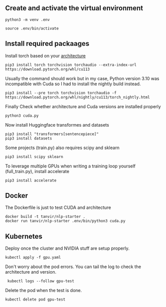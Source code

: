 ## Create and activate the virtual environment

```
python3 -m venv .env

source .env/bin/activate
```

## Install required packaages

Install torch based on your [architecture](https://pytorch.org/get-started/locally/)

```
pip3 install torch torchvision torchaudio --extra-index-url https://download.pytorch.org/whl/cu113
```

Usually the command should work but in my case, Python version 3.10 was incompatible with Cuda so I had to install the nightly build instead.

```
pip3 install --pre torch torchvision torchaudio -f https://download.pytorch.org/whl/nightly/cu113/torch_nightly.html
```

Finally Check whether architecture and Cuda versions are installed properly

```
python3 cuda.py
```

Now install Huggingface transformes and datasets
```
pip3 install "transformers[sentencepiece]"
pip3 install datasets
```

Some projects (train.py) also requires scipy and sklearn

```
pip3 install scipy sklearn
```

To leverage multiple GPUs when writing a training loop yourself (full_train.py), install accelerate

```
pip3 install accelerate
```

## Docker

The Dockerfile is just to test CUDA and architecture

```
docker build -t tanvir/nlp-starter .
docker run tanvir/nlp-starter .env/bin/python3 cuda.py
```

## Kubernetes
Deploy once the cluster and NVIDIA stuff are setup properly.

```
kubectl apply -f gpu.yaml
```

Don't worry about the pod errors. You can tail the log to check the architecture and version.

```
 kubectl logs --follow gpu-test
```

Delete the pod when the test is done.

```
kubectl delete pod gpu-test
```


